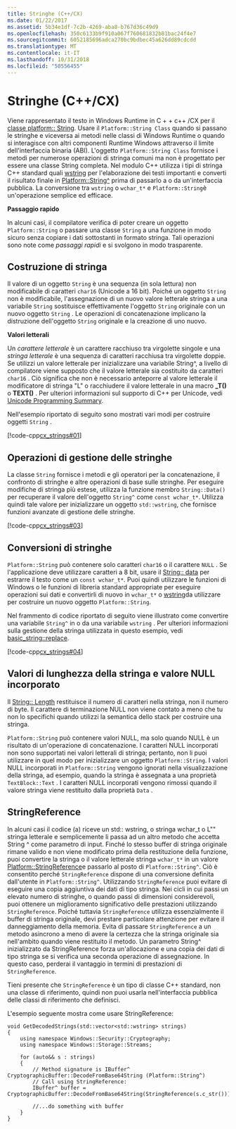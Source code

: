 ```yaml
---
title: Stringhe (C++/CX)
ms.date: 01/22/2017
ms.assetid: 5b34e1df-7c2b-4269-aba8-b767d36c49d9
ms.openlocfilehash: 350c6133b9f910a067f760681832b81bac24f4e7
ms.sourcegitcommit: 6052185696adca270bc9bdbec45a626dd89cdcdd
ms.translationtype: MT
ms.contentlocale: it-IT
ms.lasthandoff: 10/31/2018
ms.locfileid: "50556455"
---
```

# <a name="strings-ccx"></a>Stringhe (C++/CX)

Viene rappresentato il testo in Windows Runtime in C + + c++ /CX per il [classe platform:: String](../cppcx/platform-string-class.md). Usare il `Platform::String Class` quando si passano le stringhe e viceversa ai metodi nelle classi di Windows Runtime o quando si interagisce con altri componenti Runtime Windows attraverso il limite dell'interfaccia binaria (ABI). L'oggetto `Platform::String Class` fornisce i metodi per numerose operazioni di stringa comuni ma non è progettato per essere una classe String completa. Nel modulo C++ utilizza i tipi di stringa C++ standard quali [wstring](../standard-library/basic-string-class.md) per l'elaborazione dei testi importanti e converti il risultato finale in [Platform::String^](../cppcx/platform-string-class.md) prima di passarlo a o da un'interfaccia pubblica. La conversione tra `wstring` o `wchar_t*` e `Platform::String`è un'operazione semplice ed efficace.

**Passaggio rapido**

In alcuni casi, il compilatore verifica di poter creare un oggetto `Platform::String` o passare una classe `String` a una funzione in modo sicuro senza copiare i dati sottostanti in formato stringa. Tali operazioni sono note come *passaggi rapidi* e si svolgono in modo trasparente.

## <a name="string-construction"></a>Costruzione di stringa

Il valore di un oggetto `String` è una sequenza (in sola lettura) non modificabile di caratteri `char16` (Unicode a 16 bit). Poiché un oggetto `String` non è modificabile, l'assegnazione di un nuovo valore letterale stringa a una variabile `String` sostituisce effettivamente l'oggetto `String` originale con un nuovo oggetto `String` . Le operazioni di concatenazione implicano la distruzione dell'oggetto `String` originale e la creazione di uno nuovo.

**Valori letterali**

Un *carattere letterale* è un carattere racchiuso tra virgolette singole e una *stringa letterale* è una sequenza di caratteri racchiusa tra virgolette doppie. Se utilizzi un valore letterale per inizializzare una variabile String^, a livello di compilatore viene supposto che il valore letterale sia costituito da caratteri `char16` . Ciò significa che non è necessario anteporre al valore letterale il modificatore di stringa "L" o racchiudere il valore letterale in una macro **_T()** o **TEXT()** . Per ulteriori informazioni sul supporto di C++ per Unicode, vedi [Unicode Programming Summary](../text/unicode-programming-summary.md).

Nell'esempio riportato di seguito sono mostrati vari modi per costruire oggetti `String` .

[!code-cpp[cx_strings#01](../cppcx/codesnippet/CPP/cppcx_strings/class1.cpp#01)]

## <a name="string-handling-operations"></a>Operazioni di gestione delle stringhe

La classe `String` fornisce i metodi e gli operatori per la concatenazione, il confronto di stringhe e altre operazioni di base sulle stringhe. Per eseguire modifiche di stringa più estese, utilizza la funzione membro `String::Data()` per recuperare il valore dell'oggetto `String^` come `const wchar_t*`. Utilizza quindi tale valore per inizializzare un oggetto `std::wstring`, che fornisce funzioni avanzate di gestione delle stringhe.

[!code-cpp[cx_strings#03](../cppcx/codesnippet/CPP/cppcx_strings/class1.cpp#03)]

## <a name="string-conversions"></a>Conversioni di stringhe

`Platform::String` può contenere solo caratteri `char16` o il carattere `NULL` . Se l'applicazione deve utilizzare caratteri a 8 bit, usare il [String:: data](../cppcx/platform-string-class.md#data) per estrarre il testo come un `const wchar_t*`. Puoi quindi utilizzare le funzioni di Windows o le funzioni di libreria standard appropriate per eseguire operazioni sui dati e convertirli di nuovo in `wchar_t*` o [wstring](../standard-library/basic-string-class.md)da utilizzare per costruire un nuovo oggetto `Platform::String`.

Nel frammento di codice riportato di seguito viene illustrato come convertire una variabile `String^` in o da una variabile `wstring` . Per ulteriori informazioni sulla gestione della stringa utilizzata in questo esempio, vedi [basic_string::replace](../standard-library/basic-string-class.md#replace).

[!code-cpp[cx_strings#04](../cppcx/codesnippet/CPP/cppcx_strings/class1.cpp#04)]

## <a name="string-length-and-embedded-null-values"></a>Valori di lunghezza della stringa e valore NULL incorporato

Il [String:: Length](../cppcx/platform-string-class.md#length) restituisce il numero di caratteri nella stringa, non il numero di byte. Il carattere di terminazione NULL non viene contato a meno che tu non lo specifichi quando utilizzi la semantica dello stack per costruire una stringa.

`Platform::String` può contenere valori NULL, ma solo quando NULL è un risultato di un'operazione di concatenazione. I caratteri NULL incorporati non sono supportati nei valori letterali di stringa; pertanto, non li puoi utilizzare in quel modo per inizializzare un oggetto `Platform::String`. I valori NULL incorporati in `Platform::String` vengono ignorati nella visualizzazione della stringa, ad esempio, quando la stringa è assegnata a una proprietà `TextBlock::Text` . I caratteri NULL incorporati vengono rimossi quando il valore stringa viene restituito dalla proprietà `Data` .

## <a name="stringreference"></a>StringReference

In alcuni casi il codice (a) riceve un std:: wstring, o stringa wchar_t o L"" stringa letterale e semplicemente li passa ad un altro metodo che accetta String ^ come parametro di input. Finché lo stesso buffer di stringa originale rimane valido e non viene modificato prima della restituzione della funzione, puoi convertire la stringa o il valore letterale stringa `wchar_t*` in un valore [Platform::StringReference](../cppcx/platform-stringreference-class.md)e passarlo al posto di `Platform::String^`. Ciò è consentito perché `StringReference` dispone di una conversione definita dall'utente in `Platform::String^`. Utilizzando `StringReference` puoi evitare di eseguire una copia aggiuntiva dei dati di tipo stringa. Nei cicli in cui passi un elevato numero di stringhe, o quando passi di dimensioni considerevoli, puoi ottenere un miglioramento significativo delle prestazioni utilizzando `StringReference`. Poiché tuttavia `StringReference` utilizza essenzialmente il buffer di stringa originale, devi prestare particolare attenzione per evitare il danneggiamento della memoria. Evita di passare `StringReference` a un metodo asincrono a meno di avere la certezza che la stringa originale sia nell'ambito quando viene restituito il metodo. Un parametro String^ inizializzato da StringReference forza un'allocazione e una copia dei dati di tipo stringa se si verifica una seconda operazione di assegnazione. In questo caso, perderai il vantaggio in termini di prestazioni di `StringReference`.

Tieni presente che `StringReference` è un tipo di classe C++ standard, non una classe di riferimento, quindi non puoi usarla nell'interfaccia pubblica delle classi di riferimento che definisci.

L'esempio seguente mostra come usare StringReference:

```
void GetDecodedStrings(std::vector<std::wstring> strings)
{
    using namespace Windows::Security::Cryptography;
    using namespace Windows::Storage::Streams;

    for (auto&& s : strings)
    {
        // Method signature is IBuffer^ CryptographicBuffer::DecodeFromBase64String (Platform::String^)
        // Call using StringReference:
        IBuffer^ buffer = CryptographicBuffer::DecodeFromBase64String(StringReference(s.c_str()));

        //...do something with buffer
    }
}
```

